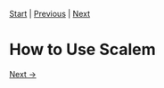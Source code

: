 [Start](../../index.md) | [Previous](../Windows-in-Detail/index.md) | [Next](../../index.md)

# How to Use Scalem

[Next &rarr;](../../index.md)